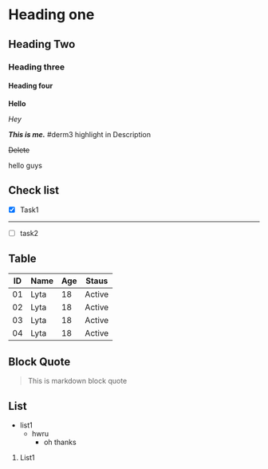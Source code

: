 # Heading one
## Heading Two
### Heading three
#### Heading four
**Hello**

*Hey*

***This is me.***  #derm3 highlight in Description

~~Delete~~

hello guys


## Check list
- [x] Task1
---
- [ ] task2

## Table 
| ID | Name | Age | Staus |
|----|------|----|------|
|01|Lyta|18|Active|
|02|Lyta|18|Active|
|03|Lyta|18|Active|
|04|Lyta|18|Active|

## Block Quote

> This is markdown block quote

## List

- list1
  - hwru
    - oh thanks
1. List1

